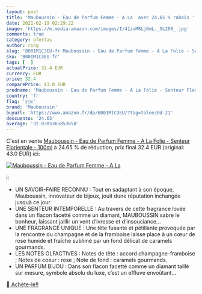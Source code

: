 ```yaml
---
layout: post
title: 'Mauboussin - Eau de Parfum Femme - A La  avec 24.65 % rabais '
date: 2021-02-19 02:29:22
image: 'https://m.media-amazon.com/images/I/41zvM8LjGmL._SL200_.jpg'
comments: true
category: ofertas
author: ring
slug: 'B00IM1C3EU-fr Mauboussin - Eau de Parfum Femme - A La Folie - Senteur...'
sku: 'B00IM1C3EU-fr'
tags: [  ]
actualPrice: 32.4 EUR
currency: EUR
price: 32.4
comparePrice: 43.0 EUR
prodname: 'Mauboussin - Eau de Parfum Femme - A La Folie - Senteur Florientale - 100ml'
country: 'fr'
flag: '🇫🇷'
brand: 'Mauboussin'
buyurl: 'https://www.amazon.fr/dp/B00IM1C3EU/?tag=tolees0d-21'
descuento: '24.65'
average: '32.0385365853658'
---
```


C'est en vente [Mauboussin - Eau de Parfum Femme - A La Folie - Senteur Florientale - 100ml](https://www.amazon.fr/dp/B00IM1C3EU/?tag=tolees0d-21)  à  24.65 % de réduction, prix final  32.4 EUR (original: 43.0 EUR) ici:

[![Mauboussin - Eau de Parfum Femme - A La ](https://m.media-amazon.com/images/I/41zvM8LjGmL._SL200_.jpg)](https://www.amazon.fr/dp/B00IM1C3EU/?tag=tolees0d-21)

ℹ️:

- UN SAVOIR-FAIRE RECONNU : Tout en sadaptant à son époque, Mauboussin, innovateur de bijoux, jouit dune réputation inchangée jusquà ce jour
- UNE SENTEUR INTEMPORELLE : Au travers de cette fragrance lovée dans un flacon facetté comme un diamant, MAUBOUSSIN sabre le bonheur, laissant jaillir un vent d’ivresse et d’insouciance...
- UNE FRAGRANCE UNIQUE : Une tête fusante et pétillante provoquée par la rencontre du champagne et de la framboise laisse place à un cœur de rose humide et fraîche sublimé par un fond délicat de caramels gourmands.
- LES NOTES OLFACTIVES : Notes de tête : accord champagne-framboise ; Notes de coeur : rose ; Note de fond : caramels gourmands.
- UN PARFUM BIJOU : Dans son flacon facetté comme un diamant taillé sur mesure, symbole absolu du luxe, c’est un effluve envoûtant...

[🛒 Achète-le!!](https://www.amazon.fr/dp/B00IM1C3EU/?tag=tolees0d-21)
